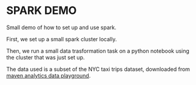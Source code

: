 # SPARK DEMO

Small demo of how to set up and use spark.

First, we set up a small spark cluster locally.

Then, we run a small data trasformation task on a python notebook using the cluster that was just set up.

The data used is a subset of the NYC taxi trips dataset, downloaded from [maven analytics data playground](https://mavenanalytics.io/data-playground).